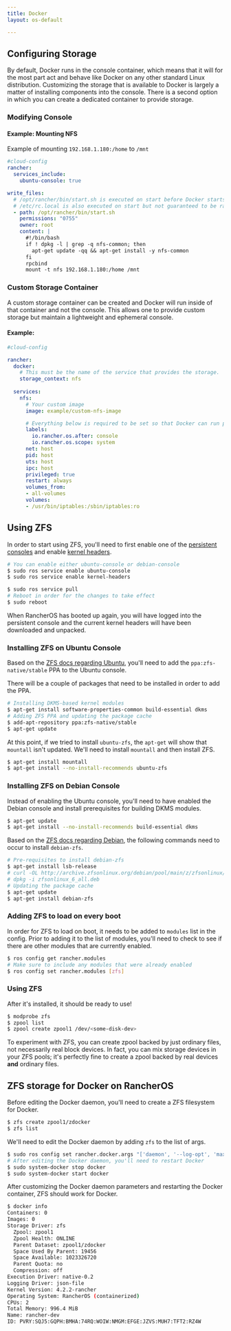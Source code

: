```yaml
---
title: Docker
layout: os-default

---
```


## Configuring Storage

By default, Docker runs in the console container, which means that it will for the most part act and behave like Docker on any other standard Linux distribution. Customizing the storage that is available to Docker is largely a matter of installing components into the console. There is a second option in which you can create a dedicated container to provide storage.

### Modifying Console

#### Example: Mounting NFS

Example of mounting `192.168.1.180:/home` to `/mnt`

```yaml
#cloud-config
rancher:
  services_include:
    ubuntu-console: true

write_files:
  # /opt/rancher/bin/start.sh is executed on start before Docker starts
  # /etc/rc.local is also executed on start but not guaranteed to be ran before Docker
  - path: /opt/rancher/bin/start.sh
    permissions: "0755"
    owner: root
    content: |
      #!/bin/bash
      if ! dpkg -l | grep -q nfs-common; then
        apt-get update -qq && apt-get install -y nfs-common
      fi
      rpcbind
      mount -t nfs 192.168.1.180:/home /mnt
```

### Custom Storage Container

A custom storage container can be created and Docker will run inside of that container and not the console.  This allows one to provide custom storage but maintain a lightweight and ephemeral console.

#### Example:

```yaml
#cloud-config

rancher:
  docker:
    # This must be the name of the service that provides the storage.  Docker will run this container.
    storage_context: nfs
    
  services:
    nfs:
      # Your custom image
      image: example/custom-nfs-image

      # Everything below is required to be set so that Docker can run properly
      labels:
        io.rancher.os.after: console
        io.rancher.os.scope: system
      net: host
      pid: host
      uts: host
      ipc: host
      privileged: true
      restart: always
      volumes_from:
      - all-volumes
      volumes:
      - /usr/bin/iptables:/sbin/iptables:ro
```

## Using ZFS

In order to start using ZFS, you'll need to first enable one of the [persistent consoles]({{site.baseurl}}/os/configuration/custom-console/#console-persistence) and enable [kernel headers]({{site.baseurl}}/os/configuration/kernel-modules-kernel-headers/).

```bash
# You can enable either ubuntu-console or debian-console
$ sudo ros service enable ubuntu-console
$ sudo ros service enable kernel-headers

$ sudo ros service pull
# Reboot in order for the changes to take effect
$ sudo reboot
```

When RancherOS has booted up again, you will have logged into the persistent console and the current kernel headers will have been downloaded and unpacked.

### Installing ZFS on Ubuntu Console

Based on the [ZFS docs regarding Ubuntu](https://launchpad.net/~zfs-native/+archive/stable), you'll need to add the `ppa:zfs-native/stable` PPA to the Ubuntu console. 

There will be a couple of packages that need to be installed in order to add the PPA. 

```bash
# Installing DKMS-based kernel modules
$ apt-get install software-properties-common build-essential dkms
# Adding ZFS PPA and updating the package cache
$ add-apt-repository ppa:zfs-native/stable
$ apt-get update
```

At this point, if we tried to install `ubuntu-zfs`, the `apt-get` will show that `mountall` isn't updated. We'll need to install `mountall` and then install ZFS.

```bash
$ apt-get install mountall
$ apt-get install --no-install-recommends ubuntu-zfs
```

### Installing ZFS on Debian Console

Instead of enabling the Ubuntu console, you'll need to have enabled the Debian console and install prerequisites for building DKMS modules. 

```bash
$ apt-get update
$ apt-get install --no-install-recommends build-essential dkms
```

Based on the [ZFS docs regarding Debian](http://zfsonlinux.org/debian.html), the following commands need to occur to install `debian-zfs`. 

```bash
# Pre-requisites to install debian-zfs
$ apt-get install lsb-release
# curl -OL http://archive.zfsonlinux.org/debian/pool/main/z/zfsonlinux/zfsonlinux_6_all.deb
# dpkg -i zfsonlinux_6_all.deb
# Updating the package cache 
$ apt-get update
$ apt-get install debian-zfs
```

### Adding ZFS to load on every boot

In order for ZFS to load on boot, it needs to be added to `modules` list in the config. Prior to adding it to the list of modules, you'll need to check to see if there are other modules that are currently enabled. 

```bash
$ ros config get rancher.modules
# Make sure to include any modules that were already enabled
$ ros config set rancher.modules [zfs]
```

### Using ZFS

After it's installed, it should be ready to use!

```bash
$ modprobe zfs
$ zpool list
$ zpool create zpool1 /dev/<some-disk-dev>
```

To experiment with ZFS, you can create zpool backed by just ordinary files, not necessarily real block devices. In fact, you can mix storage devices in your ZFS pools; it's perfectly fine to create a zpool backed by real devices **and** ordinary files.

## ZFS storage for Docker on RancherOS

Before editing the Docker daemon, you'll need to create a ZFS filesystem for Docker. 

```bash
$ zfs create zpool1/zdocker
$ zfs list
```

We'll need to edit the Docker daemon by adding `zfs` to the list of args. 

```bash
$ sudo ros config set rancher.docker.args "['daemon', '--log-opt', 'max-size=25m', '--log-opt', 'max-file=2', '-s', 'zfs', '--storage-opt', 'zfs.fsname=zpool1/zdocker', '-G', 'docker', '-H', 'unix:///var/run/docker.sock', '--userland-proxy=false']"
# After editing the Docker daemon, you'll need to restart Docker
$ sudo system-docker stop docker
$ sudo system-docker start docker
```

After customizing the Docker daemon parameters and restarting the Docker container, ZFS should work for Docker. 

```bash
$ docker info
Containers: 0
Images: 0
Storage Driver: zfs
  Zpool: zpool1
  Zpool Health: ONLINE
  Parent Dataset: zpool1/zdocker
  Space Used By Parent: 19456
  Space Available: 1023326720
  Parent Quota: no
  Compression: off
Execution Driver: native-0.2
Logging Driver: json-file
Kernel Version: 4.2.2-rancher
Operating System: RancherOS (containerized)
CPUs: 2
Total Memory: 996.4 MiB
Name: rancher-dev
ID: PVRY:SQJ5:GQPH:BMHA:74RQ:WOIW:NMGM:EFGE:JZVS:MUH7:TFT2:RZ4W
```